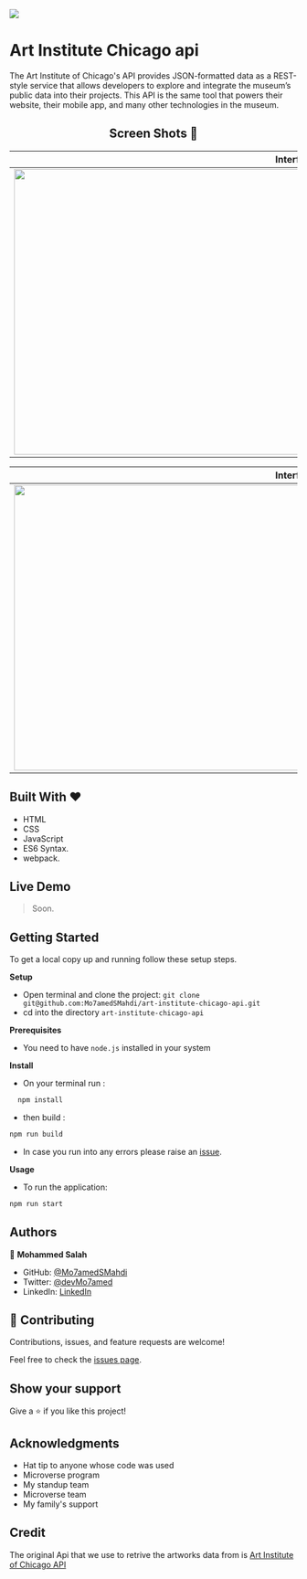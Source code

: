 ![](https://img.shields.io/badge/Microverse-blueviolet)

# Art Institute Chicago api

The Art Institute of Chicago's API provides JSON-formatted data as a REST-style service that allows developers to explore and integrate the museum’s public data into their projects. This API is the same tool that powers their website, their mobile app, and many other technologies in the museum.

<h2 align="center">
  Screen Shots 📝
</h2>

|                                                                                       **Interface 1**                                                                                        |
| :------------------------------------------------------------------------------------------------------------------------------------------------------------------------------------------: |
| <img src="https://github.com/Mo7amedSMahdi/art-institute-chicago-api/blob/2bf50a50a71b2e278f147a2d51bde35cefad6790/src/assets/images/screenshots/screenshot2.png" width="1000" height="500"> |

|                                                                                       **Interface 2**                                                                                        |
| :------------------------------------------------------------------------------------------------------------------------------------------------------------------------------------------: |
| <img src="https://github.com/Mo7amedSMahdi/art-institute-chicago-api/blob/2bf50a50a71b2e278f147a2d51bde35cefad6790/src/assets/images/screenshots/screenshot1.png" width="1000" height="500"> |

## Built With &hearts;

- HTML
- CSS
- JavaScript
- ES6 Syntax.
- webpack.

## Live Demo

> Soon.

## Getting Started

To get a local copy up and running follow these setup steps.

**Setup**

- Open terminal and clone the project: `git clone git@github.com:Mo7amedSMahdi/art-institute-chicago-api.git`
- cd into the directory `art-institute-chicago-api`

**Prerequisites**

- You need to have `node.js` installed in your system

**Install**

- On your terminal run :

```sh
  npm install
```

- then build :

```sh
npm run build
```

- In case you run into any errors please raise an [issue](https://github.com/Mo7amedSMahdi/art-institute-chicago-api/issues).

**Usage**

- To run the application:

```sh
npm run start

```

## Authors

👤 **Mohammed Salah**

- GitHub: [@Mo7amedSMahdi](https://github.com/Mo7amedSMahdi)
- Twitter: [@devMo7amed](https://twitter.com/devMo7amed)
- LinkedIn: [LinkedIn](https://www.linkedin.com/in/mohammed-mahdi-b20340162/)

## 🤝 Contributing

Contributions, issues, and feature requests are welcome!

Feel free to check the [issues page](../../issues/).

## Show your support

Give a ⭐️ if you like this project!

## Acknowledgments

- Hat tip to anyone whose code was used
- Microverse program
- My standup team
- Microverse team
- My family's support

## Credit

The original Api that we use to retrive the artworks data from is [Art Institute of Chicago API](https://api.artic.edu/docs/)
